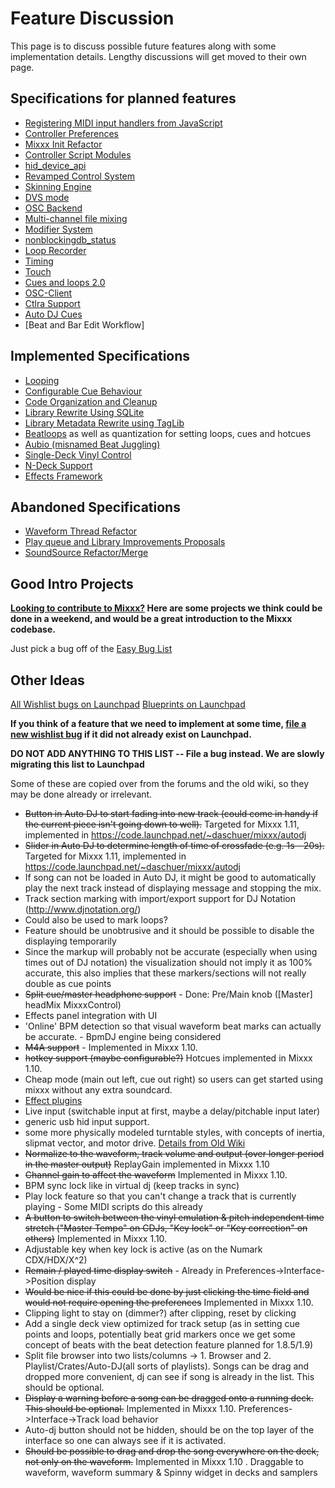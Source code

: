 # Feature Discussion

This page is to discuss possible future features along with some
implementation details. Lengthy discussions will get moved to their own
page.

## Specifications for planned features

  - [Registering MIDI input handlers from
    JavaScript](Registering%20MIDI%20input%20handlers%20from%20JavaScript)
  - [Controller Preferences](Controller%20Preferences)
  - [Mixxx Init Refactor](Mixxx%20Init%20Refactor)
  - [Controller Script Modules](Controller%20Script%20Modules)
  - [hid\_device\_api](hid_device_api)
  - [Revamped Control System](Revamped%20Control%20System)
  - [Skinning Engine](Skinning%20Engine)
  - [DVS mode](DVS%20mode)
  - [OSC Backend](OSC%20Backend)
  - [Multi-channel file mixing](Multi-channel%20file%20mixing)
  - [Modifier System](Modifier%20System)
  - [nonblockingdb\_status](nonblockingdb_status)
  - [Loop Recorder](Loop%20Recorder)
  - [Timing](Timing)
  - [Touch](Touch)
  - [Cues and loops 2.0](Cues%20and%20loops%202.0)
  - [OSC-Client](OSC-Client)
  - [Ctlra Support](Ctlra%20Support)
  - [Auto DJ Cues](Auto%20DJ%20Cues)
  - [Beat and Bar Edit Workflow]

## Implemented Specifications

  - [Looping](Looping)
  - [Configurable Cue Behaviour](Configurable%20Cue%20Behaviour)
  - [Code Organization and Cleanup](Code%20Organization%20and%20Cleanup)
  - [Library Rewrite Using SQLite](Library%20Rewrite%20Using%20SQLite)
  - [Library Metadata Rewrite using
    TagLib](Library%20Metadata%20Rewrite%20using%20TagLib)
  - [Beatloops](Beatloops) as well as quantization for setting loops,
    cues and hotcues
  - [Aubio (misnamed Beat
    Juggling)](Aubio%20\(misnamed%20Beat%20Juggling\))
  - [Single-Deck Vinyl Control](Single-Deck%20Vinyl%20Control)
  - [N-Deck Support](N-Deck%20Support)
  - [Effects Framework](Effects%20Framework)

## Abandoned Specifications

  - [Waveform Thread Refactor](Waveform%20Thread%20Refactor)
  - [Play queue and Library Improvements
    Proposals](playqueue_and_library_improvements_proposals)
  - [SoundSource Refactor/Merge](SoundSource%20Refactor/Merge)

## Good Intro Projects

**[Looking to contribute to
Mixxx?](http://mixxx.org/manual/latest/chapters/getting_involved.html)
Here are some projects we think could be done in a weekend, and would be
a great introduction to the Mixxx codebase.**

Just pick a bug off of the [Easy Bug
List](https://bugs.launchpad.net/mixxx/+bugs?field.tag=easy)

## Other Ideas

[All Wishlist bugs on
Launchpad](https://bugs.launchpad.net/mixxx/+bugs?field.searchtext=&orderby=-importance&search=Search&field.importance:list=WISHLIST&assignee_option=any&field.assignee=&field.bug_reporter=&field.bug_supervisor=&field.bug_commenter=&field.subscriber=&field.omit_dupes.used=&field.omit_dupes=on&field.has_patch.used=&field.has_cve.used=&field.tag=&field.tags_combinator=ANY)
[Blueprints on Launchpad](https://blueprints.launchpad.net/mixxx)

**If you think of a feature that we need to implement at some time,
[file a new wishlist bug](https://bugs.launchpad.net/mixxx/+filebug) if
it did not already exist on Launchpad.**

**DO NOT ADD ANYTHING TO THIS LIST -- File a bug instead. We are slowly
migrating this list to Launchpad**

Some of these are copied over from the forums and the old wiki, so they
may be done already or irrelevant.

  - ~~Button in Auto DJ to start fading into new track (could come in
    handy if the current piece isn't going down to well).~~ Targeted for
    Mixxx 1.11, implemented in
    <https://code.launchpad.net/~daschuer/mixxx/autodj>
  - ~~Slider in Auto DJ to determine length of time of crossfade (e.g.
    1s - 20s).~~ Targeted for Mixxx 1.11, implemented in
    <https://code.launchpad.net/~daschuer/mixxx/autodj>
  - If song can not be loaded in Auto DJ, it might be good to
    automatically play the next track instead of displaying message and
    stopping the mix.
  - Track section marking with import/export support for DJ Notation
    (<http://www.djnotation.org/>)
  - Could also be used to mark loops?
  - Feature should be unobtrusive and it should be possible to disable
    the displaying temporarily
  - Since the markup will probably not be accurate (especially when
    using times out of DJ notation) the visualization should not imply
    it as 100% accurate, this also implies that these markers/sections
    will not really double as cue points
  - ~~Split cue/master headphone support~~ - Done: Pre/Main knob
    (\[Master\] headMix MixxxControl)
  - Effects panel integration with UI
  - 'Online' BPM detection so that visual waveform beat marks can
    actually be accurate. - BpmDJ engine being considered
  - ~~M4A support~~ - Implemented in Mixxx 1.10.
  - ~~hotkey support (maybe configurable?)~~ Hotcues implemented in
    Mixxx 1.10.
  - Cheap mode (main out left, cue out right) so users can get started
    using mixxx without any extra soundcard.
  - [Effect plugins](PluginIdeas)
  - Live input (switchable input at first, maybe a delay/pitchable input
    later)
  - generic usb hid input support.
  - some more physically modeled turntable styles, with concepts of
    inertia, slipmat vector, and motor drive. [Details from Old
    Wiki](http://mixxx.sourceforge.net/wiki/index.php/Deck_Remodeling)
  - ~~Normalize to the waveform, track volume and output (over longer
    period in the master output)~~ ReplayGain implemented in Mixxx 1.10
  - ~~Channel gain to affect the waveform~~ Implemented in Mixxx 1.10.
  - BPM sync lock like in virtual dj (keep tracks in sync)
  - Play lock feature so that you can't change a track that is currently
    playing - Some MIDI scripts do this already
  - ~~A button to switch between the vinyl emulation & pitch independent
    time stretch ("Master Tempo" on CDJs, "Key lock" or "Key correction"
    on others)~~ Implemented in Mixxx 1.10.
  - Adjustable key when key lock is active (as on the Numark
    CDX/HDX/X^2)
  - ~~Remain / played time display switch~~ - Already in
    Preferences-\>Interface-\>Position display
  - ~~Would be nice if this could be done by just clicking the time
    field and would not require opening the preferences~~ Implemented in
    Mixxx 1.10.
  - Clipping light to stay on (dimmer?) after clipping, reset by
    clicking
  - Add a single deck view optimized for track setup (as in setting cue
    points and loops, potentially beat grid markers once we get some
    concept of beats with the beat detection feature planned for
    1.8.5/1.9)
  - Split file browser into two lists/columns -\> 1. Browser and 2.
    Playlist/Crates/Auto-DJ(all sorts of playlists). Songs can be drag
    and dropped more convenient, dj can see if song is already in the
    list. This should be optional.
  - ~~Display a warning before a song can be dragged onto a running
    deck. This should be optional.~~ Implemented in Mixxx 1.10.
    Preferences-\>Interface-\>Track load behavior
  - Auto-dj button should not be hidden, should be on the top layer of
    the interface so one can always see if it is activated.
  - ~~Should be possible to drag and drop the song everywhere on the
    deck, not only on the waveform.~~ Implemented in Mixxx 1.10 .
    Draggable to waveform, waveform summary & Spinny widget in decks and
    samplers

